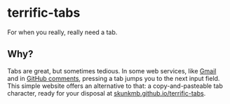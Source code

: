 # terrific-tabs

For when you really, really need a tab.

## Why?

Tabs are great, but sometimes tedious. In some web services, like [Gmail][gmail] and in
[GitHub comments][github comments], pressing a tab jumps you to the next input field. This simple website offers an
alternative to that: a copy-and-pasteable tab character, ready for your disposal at
[skunkmb.github.io/terrific-tabs][terrific tabs].

[gmail]: https://google.com/mail
[github comments]: https://github.com/skunkmb/terrific-tabs/issues/new]
[terrific tabs]: https://skunkmb.github.io/terrific-tabs
